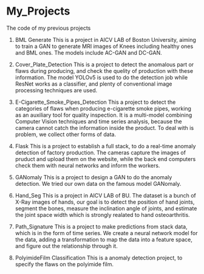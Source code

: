 # My_Projects
The code of my previous projects


1) BML Generate
   This is a project in AICV LAB of Boston University, aiming to train a GAN to generate MRI images of Knees including healthy ones and BML ones. The models include AC-GAN and DC-GAN.

2) Cover_Plate_Detection
   This is a project to detect the anomalous part or flaws during producing, and check the quelity of production with these information. The model YOLOv5 is used to do the detection job while ResNet works as a classifier, and plenty of conventional image processing techniques are used.

3) E-Cigarette_Smoke_Pipes_Detection
   This a project to detect the categories of flaws when producing e-cigarette smoke pipes, working as an auxiliary tool for quality inspection. It is a multi-model combining Computer Vision techniques and time series analysis, because the camera cannot catch the information inside the product. To deal with is problem, we collect other forms of data.

4) Flask
   This is a project to establish a full stack, to do a real-time anomaly detection of factory production. The cameras capture the images of pruduct and upload them on the website, while the back end computers check them with neural networks and inform the workers.

5) GANomaly
   This is a project to design a GAN to do the anomaly detection. We tried our own data on the famous model GANomaly.

6) Hand_Seg
   This is a project in AICV LAB of BU. The dataset is a bunch of X-Ray images of hands, our goal is to detect the position of hand joints, segment the bones, measure the inclination angle of joints, and estimate the joint space width which is strongly realated to hand osteoarthritis.

7) Path_Signature
   This is a project to make predictions from stack data, which is in the form of time series. We create a neural network model for the data, adding a transformation to map the data into a feature space, and figure out the relationship through it.

8) PolyimideFilm Classification
   This is a anomaly detection project, to specify the flaws on the polyimide film.
